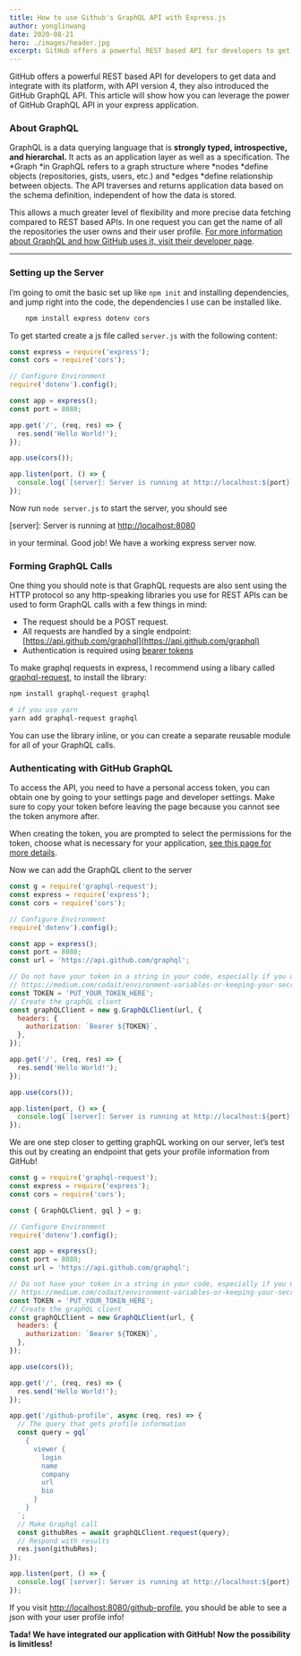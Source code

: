 ```yaml
---
title: How to use Github's GraphQL API with Express.js
author: yonglinwang
date: 2020-08-21
hero: ./images/header.jpg
excerpt: GitHub offers a powerful REST based API for developers to get data and integrate
---
```


GitHub offers a powerful REST based API for developers to get data and integrate
with its platform, with API version 4, they also introduced the GitHub GraphQL
API. This article will show how you can leverage the power of GitHub GraphQL API
in your express application.

### About GraphQL

GraphQL is a data querying language that is **strongly typed, introspective, and
hierarchal.** It acts as an application layer as well as a specification. The
*Graph *in GraphQL refers to a graph structure where *nodes *define objects
(repositories, gists, users, etc.) and *edges *define relationship between
objects. The API traverses and returns application data based on the schema
definition, independent of how the data is stored.

This allows a much greater level of flexibility and more precise data fetching
compared to REST based APIs. In one request you can get the name of all the
repositories the user owns and their user profile. [For more information about
GraphQL and how GitHub uses it, visit their developer
page](https://docs.github.com/en/graphql/overview/about-the-graphql-api).

---

### Setting up the Server

I’m going to omit the basic set up like `npm init` and installing dependencies,
and jump right into the code, the dependencies I use can be installed like.

```bash
    npm install express dotenv cors
```

To get started create a js file called `server.js` with the following content:

```js
const express = require('express');
const cors = require('cors');

// Configure Environment
require('dotenv').config();

const app = express();
const port = 8080;

app.get('/', (req, res) => {
  res.send('Hello World!');
});

app.use(cors());

app.listen(port, () => {
  console.log(`[server]: Server is running at http://localhost:${port}`);
});
```

Now run `node server.js` to start the server, you should see

[server]: Server is running at [http://localhost:8080](http://localhost:8080)

in your terminal. Good job! We have a working express server now.

### Forming GraphQL Calls

One thing you should note is that GraphQL requests are also sent using the HTTP
protocol so any http-speaking libraries you use for REST APIs can be used to
form GraphQL calls with a few things in mind:

- The request should be a POST request.
- All requests are handled by a single endpoint:
  [https://api.github.com/graphql](https://api.github.com/graphql)
- Authentication is required using [bearer
  tokens](https://oauth.net/2/bearer-tokens)

To make graphql requests in express, I recommend using a libary called
[graphql-request](https://github.com/prisma-labs/graphql-request), to install
the library:

```bash
npm install graphql-request graphql

# if you use yarn
yarn add graphql-request graphql
```

You can use the library inline, or you can create a separate reusable module for
all of your GraphQL calls.

### Authenticating with GitHub GraphQL

To access the API, you need to have a personal access token, you can obtain one
by going to your settings page and developer settings. Make sure to copy your
token before leaving the page because you cannot see the token anymore after.

When creating the token, you are prompted to select the permissions for the
token, choose what is necessary for your application, [see this page for more
details](https://docs.github.com/en/developers/apps/scopes-for-oauth-apps).

Now we can add the GraphQL client to the server

```js
const g = require('graphql-request');
const express = require('express');
const cors = require('cors');

// Configure Environment
require('dotenv').config();

const app = express();
const port = 8080;
const url = 'https://api.github.com/graphql';

// Do not have your token in a string in your code, especially if you use source control
// https://medium.com/codait/environment-variables-or-keeping-your-secrets-secret-in-a-node-js-app-99019dfff716
const TOKEN = 'PUT_YOUR_TOKEN_HERE';
// Create the graphQL client
const graphQLClient = new g.GraphQLClient(url, {
  headers: {
    authorization: `Bearer ${TOKEN}`,
  },
});

app.get('/', (req, res) => {
  res.send('Hello World!');
});

app.use(cors());

app.listen(port, () => {
  console.log(`[server]: Server is running at http://localhost:${port}`);
});
```

We are one step closer to getting graphQL working on our server, let’s test this
out by creating an endpoint that gets your profile information from GitHub!

```js
const g = require('graphql-request');
const express = require('express');
const cors = require('cors');

const { GraphQLClient, gql } = g;

// Configure Environment
require('dotenv').config();

const app = express();
const port = 8080;
const url = 'https://api.github.com/graphql';

// Do not have your token in a string in your code, especially if you use source control
// https://medium.com/codait/environment-variables-or-keeping-your-secrets-secret-in-a-node-js-app-99019dfff716
const TOKEN = 'PUT_YOUR_TOKEN_HERE';
// Create the graphQL client
const graphQLClient = new GraphQLClient(url, {
  headers: {
    authorization: `Bearer ${TOKEN}`,
  },
});

app.use(cors());

app.get('/', (req, res) => {
  res.send('Hello World!');
});

app.get('/github-profile', async (req, res) => {
  // The query that gets profile information
  const query = gql`
    {
      viewer {
        login
        name
        company
        url
        bio
      }
    }
  `;
  // Make Graphql call
  const githubRes = await graphQLClient.request(query);
  // Respond with results
  res.json(githubRes);
});

app.listen(port, () => {
  console.log(`[server]: Server is running at http://localhost:${port}`);
});
```

If you visit
[http://localhost:8080/github-profile](http://localhost:8080/github-profile),
you should be able to see a json with your user profile info!

**Tada! We have integrated our application with GitHub! Now the possibility is
limitless!**
